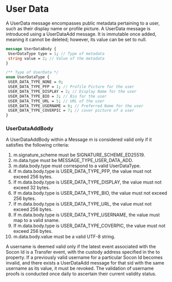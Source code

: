 # User Data

A UserData message encompasses public metadata pertaining to a user, such as their display name or profile picture.
A UserData message is introduced using a UserDataAdd message. It is immutable once added, meaning it cannot be deleted; however, its value can be set to null.
```protobuf
message UserDataBody {
 UserDataType type = 1; // Type of metadata
 string value = 2; // Value of the metadata
}
```

```protobuf
/** Type of UserData */
enum UserDataType {
 USER_DATA_TYPE_NONE = 0;
 USER_DATA_TYPE_PFP = 1; // Profile Picture for the user
 USER_DATA_TYPE_DISPLAY = 2; // Display Name for the user
 USER_DATA_TYPE_BIO = 3; // Bio for the user
 USER_DATA_TYPE_URL = 5; // URL of the user
 USER_DATA_TYPE_USERNAME = 6; // Preferred Name for the user
 USER_DATA_TYPE_COVERPIC = 7; // cover picture of a user
}
```

### UserDataAddBody
A UserDataAddBody within a Message m is considered valid only if it satisfies the following criteria:
1. m.signature_scheme must be SIGNATURE_SCHEME_ED25519.
2. m.data.type must be MESSAGE_TYPE_USER_DATA_ADD.
3. m.data.body.type must correspond to a valid UserDataType.
4. If m.data.body.type is USER_DATA_TYPE_PFP, the value must not exceed 256 bytes.
5. If m.data.body.type is USER_DATA_TYPE_DISPLAY, the value must not exceed 32 bytes.
6. If m.data.body.type is USER_DATA_TYPE_BIO, the value must not exceed 256 bytes.
7. If m.data.body.type is USER_DATA_TYPE_URL, the value must not exceed 256 bytes.
8. If m.data.body.type is USER_DATA_TYPE_USERNAME, the value must map to a valid sname.
9. If m.data.body.type is USER_DATA_TYPE_COVERPIC, the value must not exceed 256 bytes.
10. m.data.body.value must be a valid UTF-8 string.

A username is deemed valid only if the latest event associated with the Socon Id is a Transfer event, with the custody address specified in the to property. If a previously valid username for a particular Socon Id becomes invalid, and there exists a UserDataAdd message for that sid with the same username as its value, it must be revoked. The validation of username proofs is conducted once daily to ascertain their current validity status.

<!-- <Add Code Snippet> -->
